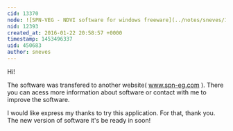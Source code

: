 ```yaml
---
cid: 13370
node: ![SPN-VEG - NDVI software for windows freeware](../notes/sneves/11-10-2015/spn-veg-ndvi-software-for-windows-freeware)
nid: 12393
created_at: 2016-01-22 20:58:57 +0000
timestamp: 1453496337
uid: 450683
author: sneves
---
```


Hi!

The software was transfered to another website( www.spn-eg.com ).
There you can acess more information about software or contact with me to improve the software.

I would like express my thanks to try this application. For that, thank you.
The new version of software it's be ready in soon!
  
 